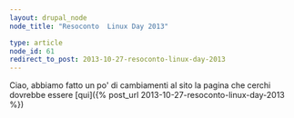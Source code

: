 ```yaml
---
layout: drupal_node
node_title: "Resoconto  Linux Day 2013"

type: article
node_id: 61
redirect_to_post: 2013-10-27-resoconto-linux-day-2013
---
```


Ciao, abbiamo fatto un po' di cambiamenti al sito
la pagina che cerchi dovrebbe essere [qui]({% post_url 2013-10-27-resoconto-linux-day-2013 %})